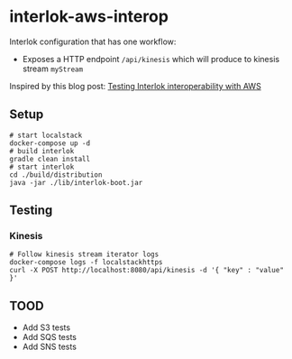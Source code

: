 # interlok-aws-interop

Interlok configuration that has one workflow:

* Exposes a HTTP endpoint `/api/kinesis` which will produce to kinesis stream `myStream`

Inspired by this blog post: [Testing Interlok interoperability with AWS](https://interlok.adaptris.net/blog/2019/08/30/interlok-interop-with-aws.html)

## Setup

```shell
# start localstack
docker-compose up -d
# build interlok
gradle clean install
# start interlok
cd ./build/distribution
java -jar ./lib/interlok-boot.jar
```

## Testing

### Kinesis

```shell
# Follow kinesis stream iterator logs
docker-compose logs -f localstackhttps
curl -X POST http://localhost:8080/api/kinesis -d '{ "key" : "value" }'
```

## TOOD

* Add S3 tests
* Add SQS tests
* Add SNS tests
